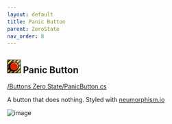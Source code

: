```yaml
---
layout: default
title: Panic Button
parent: ZeroState
nav_order: 8
---
```


## ![image](https://raw.githubusercontent.com/giobel/ReviTab/master/ReviTab/Resources/panButton.png) Panic Button
[/Buttons Zero State/PanicButton.cs](https://github.com/giobel/ReviTab/blob/master/ReviTab/Buttons%20Zero%20State/PanicButton.cs)

A button that does nothing. Styled with [neumorphism.io](https://neumorphism.io/#e0e0e0)

![image](https://user-images.githubusercontent.com/27025848/170898196-0b3c6e51-4bdd-487c-a8ff-a410210dced1.png)
